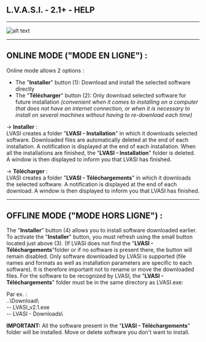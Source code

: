 ## L.V.A.S.I. - 2.1+ - HELP

---

![alt text](https://github.com/SebastienFRA/LVASI/blob/main/img/LVASI%20AIDE.png)

---

## ONLINE MODE ("MODE EN LIGNE") :
Online mode allows 2 options :

- The "**Installer**" button (1): Download and install the selected software directly
- The "**Télécharger**" button (2): Only download selected software for future installation
_(convenient when it comes to installing on a computer that does not have an internet connection,
or when it is necessary to install on several machines without having to re-download each time)_

-> **Installer** :  
LVASI creates a folder "**LVASI - Installation**" in which it downloads selected software.
Downloaded files are automatically deleted at the end of each installation.
A notification is displayed at the end of each installation.
When all the installations are finished, the "**LVASI - Installation**" folder is deleted.
A window is then displayed to inform you that LVASI has finished.

-> **Télécharger** :  
LVASI creates a folder "**LVASI - Téléchargements**" in which it downloads the selected software.
A notification is displayed at the end of each download.
A window is then displayed to inform you that LVASI has finished.

---

## OFFLINE MODE ("MODE HORS LIGNE") :
  
The "**Installer**" button (4) allows you to install software downloaded earlier.
To activate the "**Installer**" button, you must refresh using the small button located just above (3). (If LVASI does not find the "**LVASI - Téléchargements**"folder or if no software is present there, the button will remain disabled.
Only software downloaded by LVASI is supported (file names and formats as well as installation parameters are specific to each software).
It is therefore important not to rename or move the downloaded files.
For the software to be recognized by LVASI, the "**LVASI - Téléchargements**" folder must be in the same directory as LVASI.exe:
  
Par ex. :  
..\Download\\  
-- LVASI_v2.1.exe  
-- LVASI - Downloads\
  
**IMPORTANT:** All the software present in the "**LVASI - Téléchargements**" folder will be installed.
Move or delete software you don't want to install.